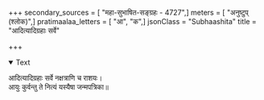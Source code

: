 +++
secondary_sources = [ "महा-सुभाषित-सङ्ग्रहः - 4727",]
meters = [ "अनुष्टुप् (श्लोक)",]
pratimaalaa_letters = [ "आ", "क",]
jsonClass = "Subhaashita"
title = "आदित्यादिग्रहाः सर्वे"

+++

<details open><summary>Text</summary>

आदित्यादिग्रहाः सर्वे नक्षत्राणि च राशयः।  
आयुः कुर्वन्तु ते नित्यं यस्यैषा जन्मपत्रिका॥
</details>

